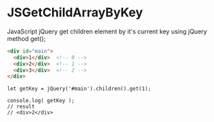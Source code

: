 # JSGetChildArrayByKey
JavaScript jQuery get children element by it's current key using jQuery method get();

```HTML
<div id="main">
  <div>1</div>  <!-- 0 -->
  <div>2</div>  <!-- 1 -->
  <div>3</div>  <!-- 2 -->
</div>
```

```JS
let getKey = jQuery('#main').children().get(1);

console.log( getKey );
// result 
// <div>2</div>
```
